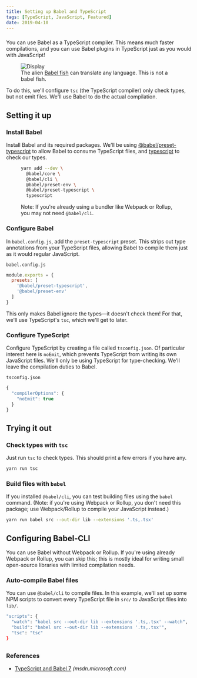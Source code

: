 ```yaml
---
title: Setting up Babel and TypeScript
tags: [TypeScript, JavaScript, Featured]
date: 2019-04-10
---
```


###

<!-- {.-literate-style} -->

You can use Babel as a TypeScript compiler. This means much faster compilations, and you can use Babel plugins in TypeScript just as you would with JavaScript!

<figure class='-no-pad'>
<img src='https://source.unsplash.com/CNmvgopt0L8/600x300' alt='Display'>
<figcaption>The alien <a href='https://en.m.wikipedia.org/wiki/Babel_fish'>Babel fish</a> can translate any language. This is not a babel fish.</figcaption>
</figure>

To do this, we'll configure `tsc` (the TypeScript compiler) only check types, but not emit files. We'll use Babel to do the actual compilation.

## Setting it up

### Install Babel

<!-- {.-literate-style} -->

Install Babel and its required packages. We'll be using [@babel/preset-typescript] to allow Babel to consume TypeScript files, and [typescript] to check our types.

[@babel/preset-typescript]: https://yarn.pm/@babel/preset-typescript
[typescript]: https://yarn.pm/typescript

<figure>

```sh
yarn add --dev \
  @babel/core \
  @babel/cli \
  @babel/preset-env \
  @babel/preset-typescript \
  typescript
```

<figcaption>Note: If you're already using a bundler like Webpack or Rollup, you may not need <code>@babel/cli</code>.</figcaption>
</figure>

### Configure Babel

<!-- {.-literate-style} -->

In `babel.config.js`, add the `preset-typescript` preset. This strips out type annotations from your TypeScript files, allowing Babel to compile them just as it would regular JavaScript.

```
babel.config.js
```

<!-- prettier-ignore -->
```javascript
module.exports = {
  presets: [
    '@babel/preset-typescript',
    '@babel/preset-env'
  ]
}
```

This only makes Babel ignore the types&mdash;it doesn't check them! For that, we'll use TypeScript's `tsc`, which we'll get to later.

### Configure TypeScript

<!-- {.-literate-style} -->

Configure TypeScript by creating a file called `tsconfig.json`. Of particular interest here is `noEmit`, which prevents TypeScript from writing its own JavaScript files. We'll only be using TypeScript for type-checking. We'll leave the compilation duties to Babel.

```
tsconfig.json
```

```javascript
{
  "compilerOptions": {
    "noEmit": true
  }
}
```

## Trying it out

### Check types with `tsc`

<!-- {.-literate-style} -->

Just run `tsc` to check types. This should print a few errors if you have any.

```sh
yarn run tsc
```

### Build files with `babel`

<!-- {.-literate-style} -->

If you installed `@babel/cli`, you can test building files using the `babel` command. (Note: if you're using Webpack or Rollup, you don't need this package; use Webpack/Rollup to compile your JavaScript instead.)

```sh
yarn run babel src --out-dir lib --extensions '.ts,.tsx'
```

## Configuring Babel-CLI

You can use Babel without Webpack or Rollup. If you're using already Webpack or Rollup, you can skip this; this is mostly ideal for writing small open-source libraries with limited compilation needs.

### Auto-compile Babel files

You can use `@babel/cli` to compile files. In this example, we'll set up some NPM scripts to convert every TypeScript file in `src/` to JavaScript files into `lib/`.

```sh
"scripts": {
  "watch": "babel src --out-dir lib --extensions '.ts,.tsx' --watch",
  "build": "babel src --out-dir lib --extensions '.ts,.tsx'",
  "tsc": "tsc"
}
```

##

### References

- [TypeScript and Babel 7](https://blogs.msdn.microsoft.com/typescript/2018/08/27/typescript-and-babel-7/) _(msdn.microsoft.com)_
